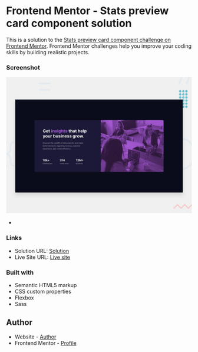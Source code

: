 # Frontend Mentor - Stats preview card component solution

This is a solution to the [Stats preview card component challenge on Frontend Mentor](https://www.frontendmentor.io/challenges/stats-preview-card-component-8JqbgoU62). Frontend Mentor challenges help you improve your coding skills by building realistic projects.

### Screenshot

![](./design/desktop-preview.jpg)

-

### Links

- Solution URL: [Solution](https://www.frontendmentor.io/solutions/sass-dsaIL1NRus)
- Live Site URL: [Live site](https://yuriy-prok.github.io/stats-preview-card-component/)

### Built with

- Semantic HTML5 markup
- CSS custom properties
- Flexbox
- Sass

## Author

- Website - [Author](https://github.com/yuriy-prok)
- Frontend Mentor - [Profile](https://www.frontendmentor.io/profile/yuriyprok)
